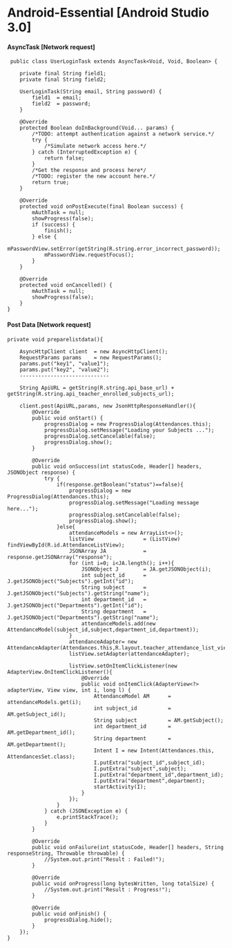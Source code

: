 # Android-Essential [Android Studio 3.0]

####  AsyncTask [Network request]
 
     public class UserLoginTask extends AsyncTask<Void, Void, Boolean> {

        private final String field1;
        private final String field2;

        UserLoginTask(String email, String password) {
            field1  = email;
            field2  = password;
        }

        @Override
        protected Boolean doInBackground(Void... params) {
            /*TODO: attempt authentication against a network service.*/
            try {
                /*Simulate network access here.*/
            } catch (InterruptedException e) {
                return false;
            }
            /*Get the response and process here*/
            /*TODO: register the new account here.*/
            return true;
        }

        @Override
        protected void onPostExecute(final Boolean success) {
            mAuthTask = null;
            showProgress(false);
            if (success) {
                finish();
            } else {
                mPasswordView.setError(getString(R.string.error_incorrect_password));
                mPasswordView.requestFocus();
            }
        }

        @Override
        protected void onCancelled() {
            mAuthTask = null;
            showProgress(false);
        }
    }

####  Post Data [Network request]

    private void preparelistdata(){

        AsyncHttpClient client  = new AsyncHttpClient();
        RequestParams params    = new RequestParams();
        params.put("key1", "value1");
        params.put("key2", "value2");
        -----------------------------

        String ApiURL = getString(R.string.api_base_url) + getString(R.string.api_teacher_enrolled_subjects_url);

        client.post(ApiURL,params, new JsonHttpResponseHandler(){
            @Override
            public void onStart() {
                progressDialog = new ProgressDialog(Attendances.this);
                progressDialog.setMessage("Loading your Subjects ...");
                progressDialog.setCancelable(false);
                progressDialog.show();
            }

            @Override
            public void onSuccess(int statusCode, Header[] headers, JSONObject response) {
                try {
                    if(response.getBoolean("status")==false){
                        progressDialog = new ProgressDialog(Attendances.this);
                        progressDialog.setMessage("Loading message here...");
                        progressDialog.setCancelable(false);
                        progressDialog.show();
                    }else{
                        attendanceModels = new ArrayList<>();
                        listView                = (ListView) findViewById(R.id.AttendanceListView);
                        JSONArray JA            = response.getJSONArray("response");
                        for (int i=0; i<JA.length(); i++){
                            JSONObject J        = JA.getJSONObject(i);
                            int subject_id      = J.getJSONObject("Subjects").getInt("id");
                            String subject      = J.getJSONObject("Subjects").getString("name");
                            int department_id   = J.getJSONObject("Departments").getInt("id");
                            String department   = J.getJSONObject("Departments").getString("name");
                            attendanceModels.add(new AttendanceModel(subject_id,subject,department_id,department));
                        }
                        attendanceAdapter= new AttendanceAdapter(Attendances.this,R.layout.teacher_attendance_list_view,attendanceModels);
                        listView.setAdapter(attendanceAdapter);

                        listView.setOnItemClickListener(new AdapterView.OnItemClickListener(){
                            @Override
                            public void onItemClick(AdapterView<?> adapterView, View view, int i, long l) {
                                AttendanceModel AM      = attendanceModels.get(i);
                                int subject_id          = AM.getSubject_id();
                                String subject          = AM.getSubject();
                                int department_id       = AM.getDepartment_id();
                                String department       = AM.getDepartment();
                                Intent I = new Intent(Attendances.this, AttendancesSet.class);
                                I.putExtra("subject_id",subject_id);
                                I.putExtra("subject",subject);
                                I.putExtra("department_id",department_id);
                                I.putExtra("department",department);
                                startActivity(I);
                            }
                        });
                    }
                } catch (JSONException e) {
                    e.printStackTrace();
                }
            }

            @Override
            public void onFailure(int statusCode, Header[] headers, String responseString, Throwable throwable) {
                //System.out.print("Result : Failed!");
            }

            @Override
            public void onProgress(long bytesWritten, long totalSize) {
                //System.out.print("Result : Progress!");
            }

            @Override
            public void onFinish() {
                progressDialog.hide();
            }
        });
    }

